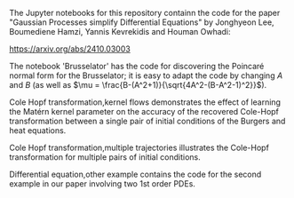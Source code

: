 The Jupyter notebooks for this repository containn the code for the paper "Gaussian Processes simplify Differential Equations" by Jonghyeon Lee, Boumediene Hamzi, Yannis Kevrekidis and Houman Owhadi:

https://arxiv.org/abs/2410.03003

The notebook 'Brusselator' has the code for discovering the Poincaré normal form for the Brusselator; it is easy to adapt the code by changing $A$ and $B$ (as well as $\mu = \frac{B-(A^2+1)}{\sqrt{4A^2-(B-A^2-1)^2}}$).

Cole Hopf transformation,kernel flows demonstrates the effect of learning the Matérn kernel parameter on the accuracy of the recovered Cole-Hopf transformation between a single pair of initial conditions of the Burgers and heat equations.

Cole Hopf transformation,multiple trajectories illustrates the Cole-Hopf transformation for multiple pairs of initial conditions.

Differential equation,other example contains the code for the second example in our paper involving two 1st order PDEs.
